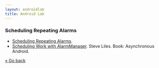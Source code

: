 ```yaml
---
layout: androidlab
title: Android Lab
---
```


### Scheduling Repeating Alarms

  * [Scheduling Repeating Alarms](http://developer.android.com/training/scheduling/alarms.html).
  * [Scheduling Work with AlarmManager](http://www.packtpub.com/sites/default/files/9781783286874_Chapter_07.pdf). Steve Liles. Book: Asynchronous Android.

[&laquo; Go back](./)